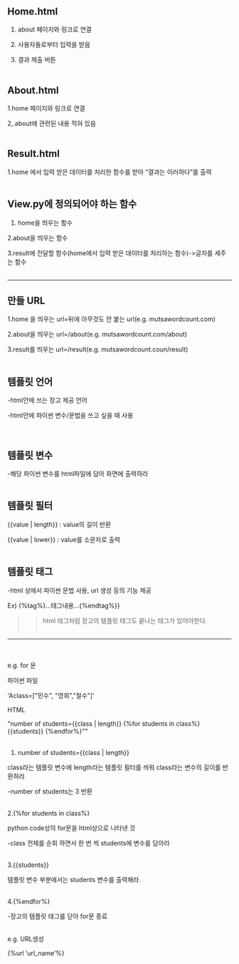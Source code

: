 ##### <WORDCOUNT>
<br/><br/><br/>

## Home.html
1. about 페이지와 링크로 연결

2. 사용자들로부터 입력을 받음

3. 결과 제출 버튼
<br/><br/>
 

## About.html
1.home 페이지와 링크로 연결

2,.about에 관련된 내용 적혀 있음
<br/><br/>
 

## Result.html
1.home 에서 입력 받은 데이터를 처리한 함수를 받아 “결과는 이러하다”를 출력
<br/><br/>


## View.py에 정의되어야 하는 함수
1. home을 띄우는 함수

2.about을 띄우는 함수

3.result에 전달할 함수(home에서 입력 받은 데이터를 처리하는 함수)->글자를 세주는 함수
<br/><br/>

 
 ******************

## 만들 URL
1.home 을 띄우는 url=뒤에 아무것도 안 붙는 url(e.g. mutsawordcount.com)

2.about을 띄우는 url=/about(e.g. mutsawordcount.com/about)

3.result를 띄우는 url=/result(e.g. mutsawordcount.coun/result)
<br/><br/>

## 템플릿 언어       
-html안에 쓰는 장고 제공 언어

-html안에 파이썬 변수/문법을 쓰고 싶을 때 사용  
<br/><br/>


## 템플릿 변수

-해당 파이썬 변수를 html파일에 담아 화면에 출력하라
<br/><br/>

## 템플릿 필터
{{value | length}} : value의 길이 반환

{{value | lower}} : value를 소문자로 출력
<br/><br/>

## 템플릿 태그
-html 상에서 파이썬 문법 사용, url 생성 등의 기능 제공

Ex) {%tag%}…태그내용…{%endtag%}}

>>html 태그처럼 장고의 템플릿 태그도 끝나는 태그가 있어야한다.
<br/><br/>

******************

<br/><br/>
 e.g. for 문

파이썬 파일

'Aclass=["민수", "영희","철수"]'
<br/>


HTML

"number of students={{class | length}}
{%for students in class%}
    {{students}}
{%endfor%}""
<br/><br/>
 

 1. number of students={{class | length}}

class라는 템플릿 변수에 length라는 템플릿 필터를 씌워 class라는 변수의 길이를 반환하라

-number of students는 3 반환
<br/><br/>

 

2.{%for students in class%}

python code상의 for문을 html상으로 나타낸 것

-class 전체를 순회 하면서 한 번 씩 students에 변수를 담아라
<br/><br/>
 

3.{{students}}

템플릿 변수 부분에서는 students 변수를 출력해라.
<br/><br/>

 

4.{%endfor%}

-장고의 템플릿 태그를 닫아 for문 종료
<br/>
<br/> 

 

e.g. URL생성

{%url ‘url_name’%}